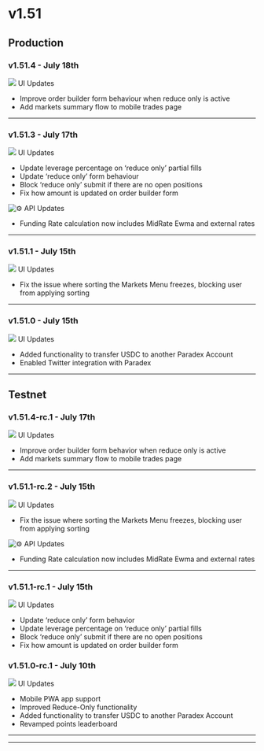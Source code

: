 # v1.51

## Production

### v1.51.4 - July 18th

![](https://docs.paradex.trade/\~gitbook/image?url=https%3A%2F%2Fa.slack-edge.com%2Fproduction-standard-emoji-assets%2F14.0%2Fapple-medium%2F1f5a5-fe0f.png\&width=300\&dpr=4\&quality=100\&sign=2f253ce9ddf0e2ade3b4a86fa026ba5bfb95721993f70bfeaab42f482802f9ba) UI Updates

* Improve order builder form behaviour when reduce only is active
* Add markets summary flow to mobile trades page

***

### v1.51.3 - July 17th

![](https://docs.paradex.trade/\~gitbook/image?url=https%3A%2F%2Fa.slack-edge.com%2Fproduction-standard-emoji-assets%2F14.0%2Fapple-medium%2F1f5a5-fe0f.png\&width=300\&dpr=4\&quality=100\&sign=2f253ce9ddf0e2ade3b4a86fa026ba5bfb95721993f70bfeaab42f482802f9ba) UI Updates

* Update leverage percentage on ‘reduce only’ partial fills
* Update ‘reduce only’ form behaviour
* Block ‘reduce only’ submit if there are no open positions
* Fix how amount is updated on order builder form

![:gear:](https://a.slack-edge.com/production-standard-emoji-assets/14.0/apple-medium/2699-fe0f.png) API Updates

* Funding Rate calculation now includes MidRate Ewma and external rates

***

### v1.51.1 - July 15th

![](https://docs.paradex.trade/\~gitbook/image?url=https%3A%2F%2Fa.slack-edge.com%2Fproduction-standard-emoji-assets%2F14.0%2Fapple-medium%2F1f5a5-fe0f.png\&width=300\&dpr=4\&quality=100\&sign=2f253ce9ddf0e2ade3b4a86fa026ba5bfb95721993f70bfeaab42f482802f9ba) UI Updates

* Fix the issue where sorting the Markets Menu freezes, blocking user from applying sorting

***

### v1.51.0 - July 15th

![](https://docs.paradex.trade/\~gitbook/image?url=https%3A%2F%2Fa.slack-edge.com%2Fproduction-standard-emoji-assets%2F14.0%2Fapple-medium%2F1f5a5-fe0f.png\&width=300\&dpr=4\&quality=100\&sign=2f253ce9ddf0e2ade3b4a86fa026ba5bfb95721993f70bfeaab42f482802f9ba) UI Updates

* Added functionality to transfer USDC to another Paradex Account
* Enabled Twitter integration with Paradex

***

## Testnet

### v1.51.4-rc.1 - July 17th

![](https://docs.paradex.trade/\~gitbook/image?url=https%3A%2F%2Fa.slack-edge.com%2Fproduction-standard-emoji-assets%2F14.0%2Fapple-medium%2F1f5a5-fe0f.png\&width=300\&dpr=4\&quality=100\&sign=2f253ce9ddf0e2ade3b4a86fa026ba5bfb95721993f70bfeaab42f482802f9ba) UI Updates

* Improve order builder form behavior when reduce only is active
* Add markets summary flow to mobile trades page

***

### v1.51.1-rc.2 - July 15th

![](https://docs.paradex.trade/\~gitbook/image?url=https%3A%2F%2Fa.slack-edge.com%2Fproduction-standard-emoji-assets%2F14.0%2Fapple-medium%2F1f5a5-fe0f.png\&width=300\&dpr=4\&quality=100\&sign=2f253ce9ddf0e2ade3b4a86fa026ba5bfb95721993f70bfeaab42f482802f9ba) UI Updates

* Fix the issue where sorting the Markets Menu freezes, blocking user from applying sorting

![:gear:](https://a.slack-edge.com/production-standard-emoji-assets/14.0/apple-medium/2699-fe0f.png) API Updates

* Funding Rate calculation now includes MidRate Ewma and external rates

***

### v1.51.1-rc.1 - July 15th

![](https://docs.paradex.trade/\~gitbook/image?url=https%3A%2F%2Fa.slack-edge.com%2Fproduction-standard-emoji-assets%2F14.0%2Fapple-medium%2F1f5a5-fe0f.png\&width=300\&dpr=4\&quality=100\&sign=2f253ce9ddf0e2ade3b4a86fa026ba5bfb95721993f70bfeaab42f482802f9ba) UI Updates

* Update ‘reduce only’ form behavior
* Update leverage percentage on ‘reduce only’ partial fills
* Block ‘reduce only’ submit if there are no open positions
* Fix how amount is updated on order builder form

### v1.51.0-rc.1 - July 10th

![](https://docs.paradex.trade/\~gitbook/image?url=https%3A%2F%2Fa.slack-edge.com%2Fproduction-standard-emoji-assets%2F14.0%2Fapple-medium%2F1f5a5-fe0f.png\&width=300\&dpr=4\&quality=100\&sign=2f253ce9ddf0e2ade3b4a86fa026ba5bfb95721993f70bfeaab42f482802f9ba) UI Updates

* Mobile PWA app support
* Improved Reduce-Only functionality
* Added functionality to transfer USDC to another Paradex Account
* Revamped points leaderboard

***

***
